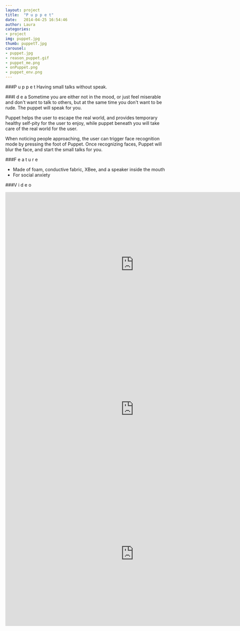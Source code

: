 ```yaml
---
layout: project
title:  "P u p p e t"
date:   2014-04-25 16:54:46
author: Laura
categories:
- project
img: puppet.jpg
thumb: puppetT.jpg
carousel:
- puppet.jpg
- reason_puppet.gif
- puppet_me.png
- onPuppet.png
- puppet_env.png
---
```

###P u p p e t
Having small talks without speak.

###I d e a
Sometime you are either not in the mood, or just feel miserable and don't want to talk to others, but at the same time you don't want to be rude. The puppet will speak for you.

Puppet helps the user to escape the real world, and provides temporary healthy self-pity for the user to enjoy, while puppet beneath you will take care of the real world for the user.

When noticing people approaching, the user can trigger face recognition mode by pressing the foot of Puppet. Once recognizing faces, Puppet will blur the face, and start the small talks for you. 

###F e a t u r e
- Made of foam, conductive fabric, XBee, and a speaker inside the mouth
- For social anxiety

###V i d e o
<iframe src="https://player.vimeo.com/video/127044542?color=c9ff23" width="800" height="450" frameborder="0" webkitallowfullscreen mozallowfullscreen allowfullscreen></iframe><br>

<iframe src="https://player.vimeo.com/video/128152102?color=c9ff23" width="800" height="450" frameborder="0" webkitallowfullscreen mozallowfullscreen allowfullscreen></iframe><br>

<iframe src="https://player.vimeo.com/video/128152220?color=c9ff23" width="800" height="450" frameborder="0" webkitallowfullscreen mozallowfullscreen allowfullscreen></iframe>